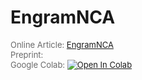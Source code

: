 # EngramNCA
<p style="color:#696969;font-size:13px;">Online Article: <a href="https://etimush.github.io/EngramNCA/" target="_blank">EngramNCA</a> <br>Preprint:  <br> Google Colab: <a target="_blank" href="https://colab.research.google.com/github/etimush/MemoryNCA/blob/main/EngramNCA.ipynb">
  <img src="https://colab.research.google.com/assets/colab-badge.svg" alt="Open In Colab"/>
